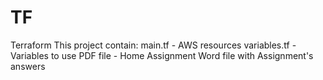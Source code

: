# TF
Terraform
This project contain:
main.tf - AWS resources 
variables.tf - Variables to use
PDF file - Home Assignment
Word file with Assignment's answers
